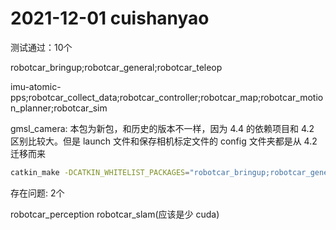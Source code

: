 # 2021-12-01 cuishanyao

测试通过：10个

robotcar_bringup;robotcar_general;robotcar_teleop

imu-atomic-pps;robotcar_collect_data;robotcar_controller;robotcar_map;robotcar_motion_planner;robotcar_sim

gmsl_camera: 本包为新包，和历史的版本不一样，因为 4.4 的依赖项目和 4.2 区别比较大。但是 launch 文件和保存相机标定文件的 config 文件夹都是从 4.2 迁移而来


```bash
catkin_make -DCATKIN_WHITELIST_PACKAGES="robotcar_bringup;robotcar_general;robotcar_teleop;imu-atomic-pps;robotcar_collect_data;robotcar_controller;robotcar_map;robotcar_motion_planner;robotcar_sim"
```


存在问题: 2个

robotcar_perception
robotcar_slam(应该是少 cuda)


